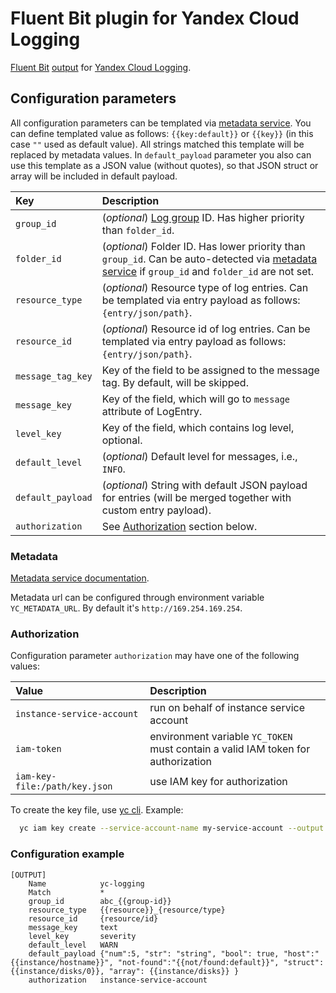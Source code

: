 # Fluent Bit plugin for Yandex Cloud Logging

[Fluent Bit](https://fluentbit.io)
[output](https://docs.fluentbit.io/manual/concepts/data-pipeline/output)
for
[Yandex Cloud Logging](https://cloud.yandex.ru/docs/logging).

## Configuration parameters

All configuration parameters can be templated via [metadata service](#metadata). You can define templated value as follows: `{{key:default}}` or `{{key}}` (in this case `""` used as default value). All strings matched this template will be replaced by metadata values. In `default_payload` parameter you also can use this template as a JSON value (without quotes), so that JSON struct or array will be included in default payload.

| Key | Description | 
|:---|:---|
| `group_id`        | (_optional_) [Log group](https://cloud.yandex.ru/docs/logging/concepts/log-group) ID. Has higher priority than `folder_id`. |
| `folder_id`       | (_optional_) Folder ID. Has lower priority than `group_id`. Can be auto-detected via [metadata service](#metadata) if `group_id` and `folder_id` are not set. |
| `resource_type`   | (_optional_) Resource type of log entries. Can be templated via entry payload as follows: `{entry/json/path}`. | 
| `resource_id`     | (_optional_) Resource id of log entries. Can be templated via entry payload as follows: `{entry/json/path}`. | 
| `message_tag_key` | Key of the field to be assigned to the message tag. By default, will be skipped. | 
| `message_key`     | Key of the field, which will go to `message` attribute of LogEntry. | 
| `level_key`       | Key of the field, which contains log level, optional. |
| `default_level`   | (_optional_) Default level for messages, i.e., `INFO`. |
| `default_payload` | (_optional_) String with default JSON payload for entries (will be merged together with custom entry payload). |
| `authorization`   | See [Authorization](#authorization) section below. |

### Metadata

[Metadata service documentation](https://cloud.yandex.com/en/docs/compute/concepts/vm-metadata).

Metadata url can be configured through environment variable `YC_METADATA_URL`. By default it's `http://169.254.169.254`.

### Authorization

Configuration parameter `authorization` may have one of the following values:

| Value | Description |
|:---|:---|
|`instance-service-account` | run on behalf of instance service account |
| `iam-token` | environment variable `YC_TOKEN` <br> must contain a valid IAM token for authorization |
| `iam-key-file:/path/key.json` | use IAM key for authorization |

To create the key file, use [yc cli](https://cloud.yandex.ru/docs/cli/cli-ref/managed-services/iam/key/create).
Example:
```bash
  yc iam key create --service-account-name my-service-account --output key.json
```

### Configuration example

```
[OUTPUT]
    Name            yc-logging
    Match           *
    group_id        abc_{{group-id}}
    resource_type   {{resource}}_{resource/type}
    resource_id     {resource/id}
    message_key     text
    level_key       severity
    default_level   WARN
    default_payload {"num":5, "str": "string", "bool": true, "host":"{{instance/hostname}}", "not-found":"{{not/found:default}}", "struct": {{instance/disks/0}}, "array": {{instance/disks}} }
    authorization   instance-service-account
```
